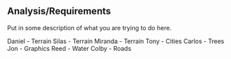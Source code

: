 ## Analysis/Requirements

Put in some description of what you are trying to do here.


Daniel  - Terrain 
Silas   - Terrain
Miranda - Terrain
Tony    - Cities
Carlos  - Trees
Jon     - Graphics
Reed    - Water
Colby   - Roads
